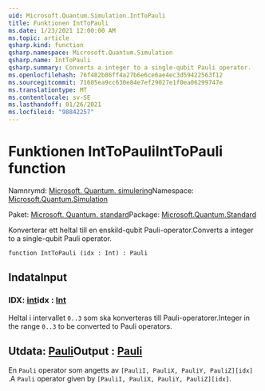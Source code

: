 ```yaml
---
uid: Microsoft.Quantum.Simulation.IntToPauli
title: Funktionen IntToPauli
ms.date: 1/23/2021 12:00:00 AM
ms.topic: article
qsharp.kind: function
qsharp.namespace: Microsoft.Quantum.Simulation
qsharp.name: IntToPauli
qsharp.summary: Converts a integer to a single-qubit Pauli operator.
ms.openlocfilehash: 76f482b86ff4a27b6e6ce6ae4ec3d59422563f12
ms.sourcegitcommit: 71605ea9cc630e84e7ef29027e1f0ea06299747e
ms.translationtype: MT
ms.contentlocale: sv-SE
ms.lasthandoff: 01/26/2021
ms.locfileid: "98842257"
---
```

# <a name="inttopauli-function"></a><span data-ttu-id="c3ace-102">Funktionen IntToPauli</span><span class="sxs-lookup"><span data-stu-id="c3ace-102">IntToPauli function</span></span>

<span data-ttu-id="c3ace-103">Namnrymd: [Microsoft. Quantum. simulering](xref:Microsoft.Quantum.Simulation)</span><span class="sxs-lookup"><span data-stu-id="c3ace-103">Namespace: [Microsoft.Quantum.Simulation](xref:Microsoft.Quantum.Simulation)</span></span>

<span data-ttu-id="c3ace-104">Paket: [Microsoft. Quantum. standard](https://nuget.org/packages/Microsoft.Quantum.Standard)</span><span class="sxs-lookup"><span data-stu-id="c3ace-104">Package: [Microsoft.Quantum.Standard](https://nuget.org/packages/Microsoft.Quantum.Standard)</span></span>


<span data-ttu-id="c3ace-105">Konverterar ett heltal till en enskild-qubit Pauli-operator.</span><span class="sxs-lookup"><span data-stu-id="c3ace-105">Converts a integer to a single-qubit Pauli operator.</span></span>

```qsharp
function IntToPauli (idx : Int) : Pauli
```


## <a name="input"></a><span data-ttu-id="c3ace-106">Indata</span><span class="sxs-lookup"><span data-stu-id="c3ace-106">Input</span></span>

### <a name="idx--int"></a><span data-ttu-id="c3ace-107">IDX: [int](xref:microsoft.quantum.lang-ref.int)</span><span class="sxs-lookup"><span data-stu-id="c3ace-107">idx : [Int](xref:microsoft.quantum.lang-ref.int)</span></span>

<span data-ttu-id="c3ace-108">Heltal i intervallet `0..3` som ska konverteras till Pauli-operatorer.</span><span class="sxs-lookup"><span data-stu-id="c3ace-108">Integer in the range `0..3` to be converted to Pauli operators.</span></span>



## <a name="output--pauli"></a><span data-ttu-id="c3ace-109">Utdata: [Pauli](xref:microsoft.quantum.lang-ref.pauli)</span><span class="sxs-lookup"><span data-stu-id="c3ace-109">Output : [Pauli](xref:microsoft.quantum.lang-ref.pauli)</span></span>

<span data-ttu-id="c3ace-110">En `Pauli` operator som angetts av `[PauliI, PauliX, PauliY, PauliZ][idx]` .</span><span class="sxs-lookup"><span data-stu-id="c3ace-110">A `Pauli` operator given by `[PauliI, PauliX, PauliY, PauliZ][idx]`.</span></span>